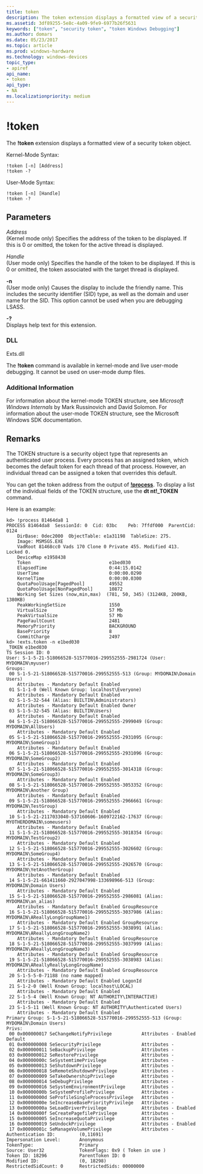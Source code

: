 ```yaml
---
title: token
description: The token extension displays a formatted view of a security token object.
ms.assetid: 3df89255-5e8c-4a09-9fe9-6977b26f5631
keywords: ["token", "security token", "token Windows Debugging"]
ms.author: domars
ms.date: 05/23/2017
ms.topic: article
ms.prod: windows-hardware
ms.technology: windows-devices
topic_type:
- apiref
api_name:
- token
api_type:
- NA
ms.localizationpriority: medium
---
```


# !token


The **!token** extension displays a formatted view of a security token object.

Kernel-Mode Syntax:

```
!token [-n] [Address] 
!token -?
```

User-Mode Syntax:

```
!token [-n] [Handle] 
!token -?
```

## <span id="ddk__token_dbg"></span><span id="DDK__TOKEN_DBG"></span>Parameters


<span id="_______Address______"></span><span id="_______address______"></span><span id="_______ADDRESS______"></span> *Address*   
(Kernel mode only) Specifies the address of the token to be displayed. If this is 0 or omitted, the token for the active thread is displayed.

<span id="_______Handle______"></span><span id="_______handle______"></span><span id="_______HANDLE______"></span> *Handle*   
(User mode only) Specifies the handle of the token to be displayed. If this is 0 or omitted, the token associated with the target thread is displayed.

<span id="_______-n______"></span><span id="_______-N______"></span> **-n**   
(User mode only) Causes the display to include the friendly name. This includes the security identifier (SID) type, as well as the domain and user name for the SID. This option cannot be used when you are debugging LSASS.

<span id="_______-_______"></span> **-?**   
Displays help text for this extension.

### <span id="DLL"></span><span id="dll"></span>DLL

Exts.dll

The **!token** command is available in kernel-mode and live user-mode debugging. It cannot be used on user-mode dump files.

### <span id="Additional_Information"></span><span id="additional_information"></span><span id="ADDITIONAL_INFORMATION"></span>Additional Information

For information about the kernel-mode TOKEN structure, see *Microsoft Windows Internals* by Mark Russinovich and David Solomon. For information about the user-mode TOKEN structure, see the Microsoft Windows SDK documentation.

Remarks
-------

The TOKEN structure is a security object type that represents an authenticated user process. Every process has an assigned token, which becomes the default token for each thread of that process. However, an individual thread can be assigned a token that overrides this default.

You can get the token address from the output of [**!process**](-process.md). To display a list of the individual fields of the TOKEN structure, use the **dt nt!\_TOKEN** command.

Here is an example:

```
kd> !process 81464da8 1
PROCESS 81464da8  SessionId: 0  Cid: 03bc    Peb: 7ffdf000  ParentCid: 0124
    DirBase: 0dec2000  ObjectTable: e1a31198  TableSize: 275.
    Image: MSMSGS.EXE
    VadRoot 81468cc0 Vads 170 Clone 0 Private 455. Modified 413. Locked 0.
    DeviceMap e1958438
    Token                             e1bed030
    ElapsedTime                       0:44:15.0142
    UserTime                          0:00:00.0290
    KernelTime                        0:00:00.0300
    QuotaPoolUsage[PagedPool]         49552
    QuotaPoolUsage[NonPagedPool]      10872
    Working Set Sizes (now,min,max)  (781, 50, 345) (3124KB, 200KB, 1380KB)
    PeakWorkingSetSize                1550
    VirtualSize                       57 Mb
    PeakVirtualSize                   57 Mb
    PageFaultCount                    2481
    MemoryPriority                    BACKGROUND
    BasePriority                      8
    CommitCharge                      2497
kd> !exts.token -n e1bed030
_TOKEN e1bed030
TS Session ID: 0
User: S-1-5-21-518066528-515770016-299552555-2981724 (User: MYDOMAIN\myuser)
Groups:
 00 S-1-5-21-518066528-515770016-299552555-513 (Group: MYDOMAIN\Domain Users)
    Attributes - Mandatory Default Enabled
 01 S-1-1-0 (Well Known Group: localhost\Everyone)
    Attributes - Mandatory Default Enabled
 02 S-1-5-32-544 (Alias: BUILTIN\Administrators)
    Attributes - Mandatory Default Enabled Owner
 03 S-1-5-32-545 (Alias: BUILTIN\Users)
    Attributes - Mandatory Default Enabled
 04 S-1-5-21-518066528-515770016-299552555-2999049 (Group: MYDOMAIN\AllUsers)
    Attributes - Mandatory Default Enabled
 05 S-1-5-21-518066528-515770016-299552555-2931095 (Group: MYDOMAIN\SomeGroup1)
    Attributes - Mandatory Default Enabled
 06 S-1-5-21-518066528-515770016-299552555-2931096 (Group: MYDOMAIN\SomeGroup2)
    Attributes - Mandatory Default Enabled
 07 S-1-5-21-518066528-515770016-299552555-3014318 (Group: MYDOMAIN\SomeGroup3)
    Attributes - Mandatory Default Enabled
 08 S-1-5-21-518066528-515770016-299552555-3053352 (Group: MYDOMAIN\Another Group)
    Attributes - Mandatory Default Enabled
 09 S-1-5-21-518066528-515770016-299552555-2966661 (Group: MYDOMAIN\TestGroup)
    Attributes - Mandatory Default Enabled
 10 S-1-5-21-2117033040-537160606-1609722162-17637 (Group: MYOTHERDOMAIN\someusers)
    Attributes - Mandatory Default Enabled
 11 S-1-5-21-518066528-515770016-299552555-3018354 (Group: MYDOMAIN\TestGroup2)
    Attributes - Mandatory Default Enabled
 12 S-1-5-21-518066528-515770016-299552555-3026602 (Group: MYDOMAIN\SomeGroup4)
    Attributes - Mandatory Default Enabled
 13 S-1-5-21-518066528-515770016-299552555-2926570 (Group: MYDOMAIN\YetAnotherGroup)
    Attributes - Mandatory Default Enabled
 14 S-1-5-21-661411660-2927047998-133698966-513 (Group: MYDOMAIN\Domain Users)
    Attributes - Mandatory Default Enabled
 15 S-1-5-21-518066528-515770016-299552555-2986081 (Alias: MYDOMAIN\an_alias)
    Attributes - Mandatory Default Enabled GroupResource
 16 S-1-5-21-518066528-515770016-299552555-3037986 (Alias: MYDOMAIN\AReallyLongGroupName1)
    Attributes - Mandatory Default Enabled GroupResource
 17 S-1-5-21-518066528-515770016-299552555-3038991 (Alias: MYDOMAIN\AReallyLongGroupName2)
    Attributes - Mandatory Default Enabled GroupResource
 18 S-1-5-21-518066528-515770016-299552555-3037999 (Alias: MYDOMAIN\AReallyLongGroupName3)
    Attributes - Mandatory Default Enabled GroupResource
 19 S-1-5-21-518066528-515770016-299552555-3038983 (Alias: MYDOMAIN\AReallyReallyLongGroupName)
    Attributes - Mandatory Default Enabled GroupResource
 20 S-1-5-5-0-71188 (no name mapped)
    Attributes - Mandatory Default Enabled LogonId
 21 S-1-2-0 (Well Known Group: localhost\LOCAL)
    Attributes - Mandatory Default Enabled
 22 S-1-5-4 (Well Known Group: NT AUTHORITY\INTERACTIVE)
    Attributes - Mandatory Default Enabled
 23 S-1-5-11 (Well Known Group: NT AUTHORITY\Authenticated Users)
    Attributes - Mandatory Default Enabled
Primary Group: S-1-5-21-518066528-515770016-299552555-513 (Group: MYDOMAIN\Domain Users)
Privs:
 00 0x000000017 SeChangeNotifyPrivilege           Attributes - Enabled Default
 01 0x000000008 SeSecurityPrivilege               Attributes -
 02 0x000000011 SeBackupPrivilege                 Attributes -
 03 0x000000012 SeRestorePrivilege                Attributes -
 04 0x00000000c SeSystemtimePrivilege             Attributes -
 05 0x000000013 SeShutdownPrivilege               Attributes -
 06 0x000000018 SeRemoteShutdownPrivilege         Attributes -
 07 0x000000009 SeTakeOwnershipPrivilege          Attributes -
 08 0x000000014 SeDebugPrivilege                  Attributes -
 09 0x000000016 SeSystemEnvironmentPrivilege      Attributes -
 10 0x00000000b SeSystemProfilePrivilege          Attributes -
 11 0x00000000d SeProfileSingleProcessPrivilege   Attributes -
 12 0x00000000e SeIncreaseBasePriorityPrivilege   Attributes -
 13 0x00000000a SeLoadDriverPrivilege             Attributes - Enabled
 14 0x00000000f SeCreatePagefilePrivilege         Attributes -
 15 0x000000005 SeIncreaseQuotaPrivilege          Attributes -
 16 0x000000019 SeUndockPrivilege                 Attributes - Enabled
 17 0x00000001c SeManageVolumePrivilege           Attributes -
Authentication ID:         (0,11691)
Impersonation Level:       Anonymous
TokenType:                 Primary
Source: User32             TokenFlags: 0x9 ( Token in use )
Token ID: 18296            ParentToken ID: 0
Modified ID:               (0, 18298)
RestrictedSidCount: 0      RestrictedSids: 00000000
```

 

 





